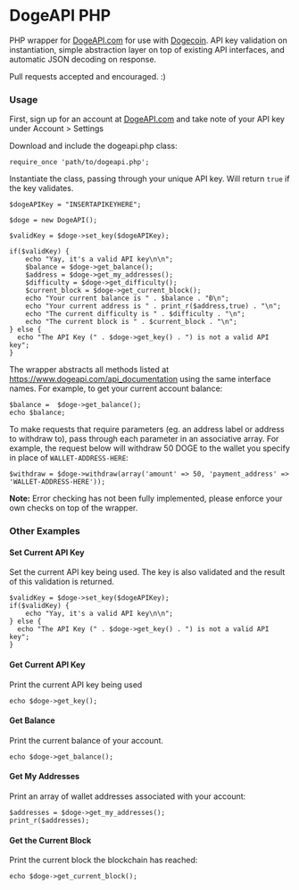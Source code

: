 DogeAPI PHP
===========

PHP wrapper for [DogeAPI.com](https://www.dogeapi.com/) for use with [Dogecoin](http://dogecoin.com/). API key validation on instantiation, simple abstraction layer on top of existing API interfaces, and automatic JSON decoding on response.

Pull requests accepted and encouraged. :)

### Usage

First, sign up for an account at [DogeAPI.com](https://www.dogeapi.com/) and take note of your API key under Account > Settings

Download and include the dogeapi.php class:

~~~
require_once 'path/to/dogeapi.php';
~~~

Instantiate the class, passing through your unique API key. Will return `true` if the key validates. 

~~~
$dogeAPIKey = "INSERTAPIKEYHERE";

$doge = new DogeAPI();

$validKey = $doge->set_key($dogeAPIKey);

if($validKey) {
	echo "Yay, it's a valid API key\n\n";
	$balance = $doge->get_balance();
	$address = $doge->get_my_addresses();
	$difficulty = $doge->get_difficulty();
	$current_block = $doge->get_current_block();
	echo "Your current balance is " . $balance . "Ɖ\n";
	echo "Your current address is " . print_r($address,true) . "\n";
	echo "The current difficulty is " . $difficulty . "\n";
	echo "The current block is " . $current_block . "\n";
} else {
  echo "The API Key (" . $doge->get_key() . ") is not a valid API key";
}
~~~

The wrapper abstracts all methods listed at https://www.dogeapi.com/api_documentation using the same interface names. For example, to get your current account balance:

~~~
$balance =  $doge->get_balance();
echo $balance;
~~~

To make requests that require parameters (eg. an address label or address to withdraw to), pass through each parameter in an associative array. For example, the request below will withdraw 50 DOGE to the wallet you specify in place of `WALLET-ADDRESS-HERE`:

~~~
$withdraw = $doge->withdraw(array('amount' => 50, 'payment_address' => 'WALLET-ADDRESS-HERE'));
~~~

**Note:** Error checking has not been fully implemented, please enforce your own checks on top of the wrapper. 

### Other Examples

#### Set Current API Key

Set the current API key being used. The key is also validated and the result of this validation is returned.

~~~
$validKey = $doge->set_key($dogeAPIKey);
if($validKey) {
	echo "Yay, it's a valid API key\n\n";
} else {
  echo "The API Key (" . $doge->get_key() . ") is not a valid API key";
}
~~~

#### Get Current API Key

Print the current API key being used

~~~
echo $doge->get_key();
~~~

#### Get Balance

Print the current balance of your account.

~~~
echo $doge->get_balance();
~~~

#### Get My Addresses

Print an array of wallet addresses associated with your account:

~~~
$addresses = $doge->get_my_addresses();
print_r($addresses);
~~~

#### Get the Current Block

Print the current block the blockchain has reached:

~~~
echo $doge->get_current_block();
~~~
